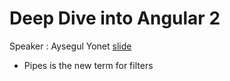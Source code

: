 # Deep Dive into Angular 2
Speaker : Aysegul Yonet [slide](http://yonet.github.io/ForwardJS-Angular2/#/)

* Pipes is the new term for filters
